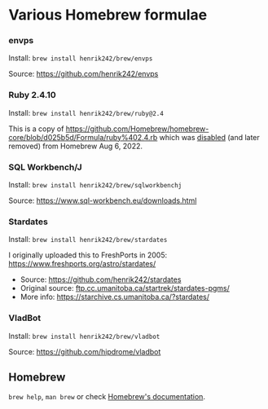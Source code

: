# Various Homebrew formulae

### envps

Install: `brew install henrik242/brew/envps`

Source: https://github.com/henrik242/envps

### Ruby 2.4.10

Install: `brew install henrik242/brew/ruby@2.4`

This is a copy of https://github.com/Homebrew/homebrew-core/blob/d025b5d/Formula/ruby%402.4.rb which was
[disabled](https://github.com/Homebrew/homebrew-core/commit/a503fdcb7d7dafd0f41bf8d9f4f0302cacba22ba) (and  later removed) from Homebrew Aug 6, 2022.

### SQL Workbench/J

Install: `brew install henrik242/brew/sqlworkbenchj`

Source: https://www.sql-workbench.eu/downloads.html

### Stardates

Install: `brew install henrik242/brew/stardates`

I originally uploaded this to FreshPorts in 2005: https://www.freshports.org/astro/stardates/

* Source: https://github.com/henrik242/stardates
* Original source: [ftp.cc.umanitoba.ca/startrek/stardates-pgms/](ftp://ftp.cc.umanitoba.ca/startrek/stardates-pgms/)
* More info: https://starchive.cs.umanitoba.ca/?stardates/


### VladBot

Install: `brew install henrik242/brew/vladbot`

Source: https://github.com/hipdrome/vladbot

## Homebrew

`brew help`, `man brew` or check [Homebrew's documentation](https://docs.brew.sh).
